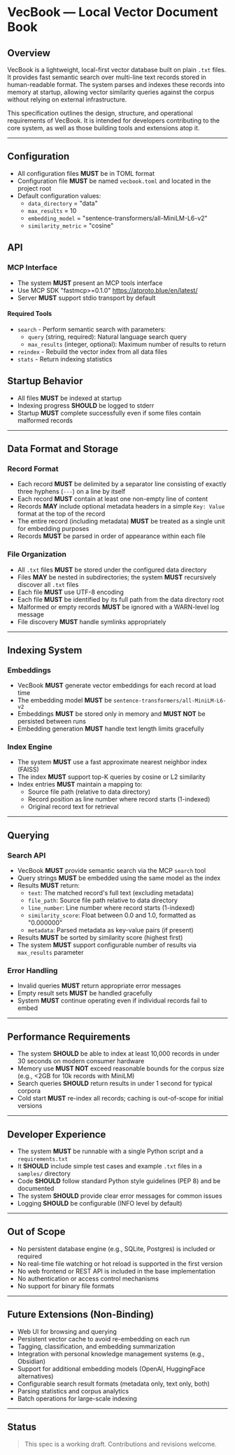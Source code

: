 # VecBook — Local Vector Document Book

## Overview

VecBook is a lightweight, local-first vector database built on plain `.txt` files. It provides fast semantic search over multi-line text records stored in human-readable format. The system parses and indexes these records into memory at startup, allowing vector similarity queries against the corpus without relying on external infrastructure.

This specification outlines the design, structure, and operational requirements of VecBook. It is intended for developers contributing to the core system, as well as those building tools and extensions atop it.

---

## Configuration

* All configuration files **MUST** be in TOML format
* Configuration file **MUST** be named `vecbook.toml` and located in the project root
* Default configuration values:
  * `data_directory` = "data"
  * `max_results` = 10
  * `embedding_model` = "sentence-transformers/all-MiniLM-L6-v2"
  * `similarity_metric` = "cosine"

## API

### MCP Interface

* The system **MUST** present an MCP tools interface
* Use MCP SDK "fastmcp>=0.1.0" https://atproto.blue/en/latest/
* Server **MUST** support stdio transport by default

#### Required Tools

* `search` - Perform semantic search with parameters:
  * `query` (string, required): Natural language search query
  * `max_results` (integer, optional): Maximum number of results to return
* `reindex` - Rebuild the vector index from all data files
* `stats` - Return indexing statistics

## Startup Behavior

* All files **MUST** be indexed at startup
* Indexing progress **SHOULD** be logged to stderr
* Startup **MUST** complete successfully even if some files contain malformed records

---

## Data Format and Storage

### Record Format

* Each record **MUST** be delimited by a separator line consisting of exactly three hyphens (`---`) on a line by itself
* Each record **MUST** contain at least one non-empty line of content
* Records **MAY** include optional metadata headers in a simple `Key: Value` format at the top of the record
* The entire record (including metadata) **MUST** be treated as a single unit for embedding purposes
* Records **MUST** be parsed in order of appearance within each file

### File Organization

* All `.txt` files **MUST** be stored under the configured data directory
* Files **MAY** be nested in subdirectories; the system **MUST** recursively discover all `.txt` files
* Each file **MUST** use UTF-8 encoding
* Each file **MUST** be identified by its full path from the data directory root
* Malformed or empty records **MUST** be ignored with a WARN-level log message
* File discovery **MUST** handle symlinks appropriately

---

## Indexing System

### Embeddings

* VecBook **MUST** generate vector embeddings for each record at load time
* The embedding model **MUST** be `sentence-transformers/all-MiniLM-L6-v2`
* Embeddings **MUST** be stored only in memory and **MUST NOT** be persisted between runs
* Embedding generation **MUST** handle text length limits gracefully

### Index Engine

* The system **MUST** use a fast approximate nearest neighbor index (FAISS)
* The index **MUST** support top-K queries by cosine or L2 similarity
* Index entries **MUST** maintain a mapping to:
  * Source file path (relative to data directory)
  * Record position as line number where record starts (1-indexed)
  * Original record text for retrieval

---

## Querying

### Search API

* VecBook **MUST** provide semantic search via the MCP `search` tool
* Query strings **MUST** be embedded using the same model as the index
* Results **MUST** return:
  * `text`: The matched record's full text (excluding metadata)
  * `file_path`: Source file path relative to data directory
  * `line_number`: Line number where record starts (1-indexed)
  * `similarity_score`: Float between 0.0 and 1.0, formatted as "0.000000"
  * `metadata`: Parsed metadata as key-value pairs (if present)
* Results **MUST** be sorted by similarity score (highest first)
* The system **MUST** support configurable number of results via `max_results` parameter

### Error Handling

* Invalid queries **MUST** return appropriate error messages
* Empty result sets **MUST** be handled gracefully
* System **MUST** continue operating even if individual records fail to embed

---

## Performance Requirements

* The system **SHOULD** be able to index at least 10,000 records in under 30 seconds on modern consumer hardware
* Memory use **MUST NOT** exceed reasonable bounds for the corpus size (e.g., <2GB for 10k records with MiniLM)
* Search queries **SHOULD** return results in under 1 second for typical corpora
* Cold start **MUST** re-index all records; caching is out-of-scope for initial versions

---

## Developer Experience

* The system **MUST** be runnable with a single Python script and a `requirements.txt`
* It **SHOULD** include simple test cases and example `.txt` files in a `samples/` directory
* Code **SHOULD** follow standard Python style guidelines (PEP 8) and be documented
* The system **SHOULD** provide clear error messages for common issues
* Logging **SHOULD** be configurable (INFO level by default)

---

## Out of Scope

* No persistent database engine (e.g., SQLite, Postgres) is included or required
* No real-time file watching or hot reload is supported in the first version
* No web frontend or REST API is included in the base implementation
* No authentication or access control mechanisms
* No support for binary file formats

---

## Future Extensions (Non-Binding)

* Web UI for browsing and querying
* Persistent vector cache to avoid re-embedding on each run
* Tagging, classification, and embedding summarization
* Integration with personal knowledge management systems (e.g., Obsidian)
* Support for additional embedding models (OpenAI, HuggingFace alternatives)
* Configurable search result formats (metadata only, text only, both)
* Parsing statistics and corpus analytics
* Batch operations for large-scale indexing

---

## Status

> This spec is a working draft. Contributions and revisions welcome.

